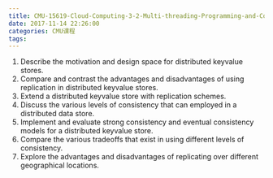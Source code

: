 ```yaml
---
title: CMU-15619-Cloud-Computing-3-2-Multi-threading-Programming-and-Consistency
date: 2017-11-14 22:26:00
categories: CMU课程
tags:
---
```


1. Describe the motivation and design space for distributed key­value stores.
2. Compare and contrast the advantages and disadvantages of using replication in distributed key­value stores.
3. Extend a distributed key­value store with replication schemes.
4. Discuss the various levels of consistency that can employed in a distributed data store.
5. Implement and evaluate strong consistency and eventual consistency models for a distributed key­value store.
6. Compare the various trade­offs that exist in using different levels of consistency.
7. Explore the advantages and disadvantages of replicating over different geographical locations.
